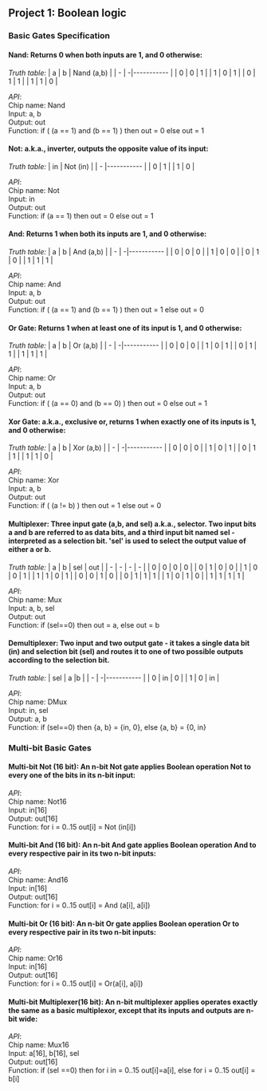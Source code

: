 ## Project 1: Boolean logic
### Basic Gates Specification
#### Nand: Returns 0 when both inputs are 1, and 0 otherwise:
*Truth table:*
| a | b | Nand (a,b) |
| - | -|----------- |
| 0 | 0 | 1 |
| 1 | 0 | 1 |
| 0 | 1 | 1 |
| 1 | 1 | 0 |

*API*:<br>
Chip name: Nand<br>
Input: a, b<br>
Output: out<br>
Function: if ( (a == 1) and (b == 1) ) then out  = 0 else out = 1

#### Not: a.k.a., inverter, outputs the opposite value of its input:
*Truth table:*
| in | Not (in) |
| - |----------- |
| 0 | 1 |
| 1 | 0 |

*API*:<br>
Chip name: Not<br>
Input: in<br>
Output: out<br>
Function: if (a == 1)  then out  = 0 else out = 1

#### And: Returns 1 when both its inputs are 1, and 0 otherwise:
*Truth table:*
| a | b | And (a,b) |
| - | -|----------- |
| 0 | 0 | 0 |
| 1 | 0 | 0 |
| 0 | 1 | 0 |
| 1 | 1 | 1 |

*API*:<br>
Chip name: And<br>
Input: a, b<br>
Output: out<br>
Function:  if ( (a == 1) and (b == 1) ) then out  = 1 else out = 0

#### Or Gate: Returns 1 when at least one of its input is 1, and 0 otherwise:
*Truth table:*
| a | b | Or (a,b) |
| - | -|----------- |
| 0 | 0 | 0 |
| 1 | 0 | 1 |
| 0 | 1 | 1 |
| 1 | 1 | 1 |

*API*:<br>
Chip name: Or<br>
Input: a, b<br>
Output: out<br>
Function:  if ( (a == 0) and (b == 0) ) then out  = 0 else out = 1

#### Xor Gate: a.k.a., exclusive or, returns 1 when exactly one of its inputs is 1, and 0 otherwise:
*Truth table:*
| a | b | Xor (a,b) |
| - | -|----------- |
| 0 | 0 | 0 |
| 1 | 0 | 1 |
| 0 | 1 | 1 |
| 1 | 1 | 0 |

*API*:<br>
Chip name: Xor<br>
Input: a, b<br>
Output: out<br>
Function:  if ( (a != b) ) then out  = 1 else out = 0

#### Multiplexer:   Three input gate (a,b, and sel) a.k.a., selector. Two input bits a and b are referred to as data bits, and a third input bit named sel - interpreted as a selection bit. 'sel' is used to select the output value of either a or b.
*Truth table:*
| a | b | sel | out |
| - | - | - | - |
| 0 | 0 | 0 | 0 |
| 0 | 1 | 0 | 0 |
| 1 | 0 | 0 | 1 |
| 1 | 1 | 0 | 1 |
| 0 | 0 | 1 | 0 |
| 0 | 1 | 1 | 1 |
| 1 | 0 | 1 | 0 |
| 1 | 1 | 1 | 1 |

*API*:<br>
Chip name: Mux<br>
Input: a, b, sel<br>
Output: out<br>
Function:  if (sel==0) then out = a, else out = b

#### Demultiplexer: Two input and two output gate - it takes a single data bit (in) and selection bit (sel) and routes it to one of two possible outputs according to the selection bit. 
*Truth table:*
| sel | a |b |
| - | -|----------- |
| 0 | in | 0 |
| 1 | 0 | in |

*API*:<br>
Chip name: DMux<br>
Input: in, sel<br>
Output: a, b<br>
Function:  if (sel==0) then {a, b} = {in, 0}, else {a, b} = {0, in}

### Multi-bit Basic Gates
#### Multi-bit Not (16 bit): An n-bit Not gate applies Boolean operation Not to every one of the bits in its n-bit input:
*API*:<br>
Chip name: Not16<br>
Input: in[16]<br>
Output: out[16]<br>
Function: for i = 0..15 out[i] = Not (in[i])  

#### Multi-bit And (16 bit): An n-bit And gate applies Boolean operation And to every respective pair in its two n-bit inputs:
*API*:<br>
Chip name: And16<br>
Input: in[16]<br>
Output: out[16]<br>
Function: for i = 0..15 out[i] = And (a[i], a[i])  

#### Multi-bit Or (16 bit): An n-bit Or gate applies Boolean operation Or to every respective pair in its two n-bit inputs:
*API*:<br>
Chip name: Or16<br>
Input: in[16]<br>
Output: out[16]<br>
Function: for i = 0..15 out[i] = Or(a[i], a[i])  

#### Multi-bit Multiplexer(16 bit): An n-bit multiplexer applies operates exactly the same as a basic multiplexor, except that its inputs and outputs are n-bit wide:
*API*:<br>
Chip name: Mux16<br>
Input: a[16], b[16], sel<br>
Output: out[16]<br>
Function: if (sel ==0) then for i in = 0..15 out[i]=a[i], else for i = 0..15 out[i] = b[i]
